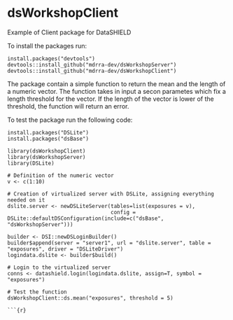 # dsWorkshopClient
Example of Client package for DataSHIELD

To install the packages run:

```{r}
install.packages("devtools")
devtools::install_github("mdrra-dev/dsWorkshopServer")
devtools::install_github("mdrra-dev/dsWorkshopClient")
```

The package contain a simple function to return the mean and the length of a numeric vector.
The function takes in input a secon parametes which fix a length threshold for the vector. If the length of the vector is lower of the threshold, the function will return an error.

To test the package run the following code:

```{r}
install.packages("DSLite")
install.packages("dsBase")

library(dsWorkshopClient)
library(dsWorkshopServer)
library(DSLite)

# Definition of the numeric vector 
v <- c(1:10)

# Creation of virtualized server with DSLite, assigning everything needed on it
dslite.server <- newDSLiteServer(tables=list(exposures = v),
                                 config = DSLite::defaultDSConfiguration(include=c("dsBase", "dsWorkshopServer")))

builder <- DSI::newDSLoginBuilder()
builder$append(server = "server1", url = "dslite.server", table = "exposures", driver = "DSLiteDriver")
logindata.dslite <- builder$build()

# Login to the virtualized server
conns <- datashield.login(logindata.dslite, assign=T, symbol = "exposures")

# Test the function
dsWorkshopClient::ds.mean("exposures", threshold = 5)

```{r}


